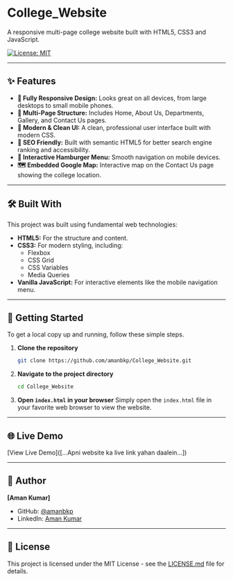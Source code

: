 # College_Website
A responsive multi-page college website built with HTML5, CSS3 and JavaScript.

[![License: MIT](https://img.shields.io/badge/License-MIT-yellow.svg)](https://opensource.org/licenses/MIT)


---

## ✨ Features

-   **📱 Fully Responsive Design:** Looks great on all devices, from large desktops to small mobile phones.
-   **📂 Multi-Page Structure:** Includes Home, About Us, Departments, Gallery, and Contact Us pages.
-   **🎨 Modern & Clean UI:** A clean, professional user interface built with modern CSS.
-   **🚀 SEO Friendly:** Built with semantic HTML5 for better search engine ranking and accessibility.
-   **🍔 Interactive Hamburger Menu:** Smooth navigation on mobile devices.
-   **🗺️ Embedded Google Map:** Interactive map on the Contact Us page showing the college location.

---

## 🛠️ Built With

This project was built using fundamental web technologies:

-   **HTML5:** For the structure and content.
-   **CSS3:** For modern styling, including:
    -   Flexbox
    -   CSS Grid
    -   CSS Variables
    -   Media Queries
-   **Vanilla JavaScript:** For interactive elements like the mobile navigation menu.

---

## 🚀 Getting Started

To get a local copy up and running, follow these simple steps.

1.  **Clone the repository**
    ```sh
    git clone https://github.com/amanbkp/College_Website.git
    ```
2.  **Navigate to the project directory**
    ```sh
    cd College_Website
    ```
3.  **Open `index.html` in your browser**
    Simply open the `index.html` file in your favorite web browser to view the website.

---

## 🌐 Live Demo


[View Live Demo]([...Apni website ka live link yahan daalein...])

---

## 👤 Author

**[Aman Kumar]**

-   GitHub: [@amanbkp](https://github.com/[amanbkp])
-   LinkedIn: [Aman Kumar]([https://www.linkedin.com/in/amankumarydv/])

---

## 📜 License

This project is licensed under the MIT License - see the [LICENSE.md](LICENSE.md) file for details.

